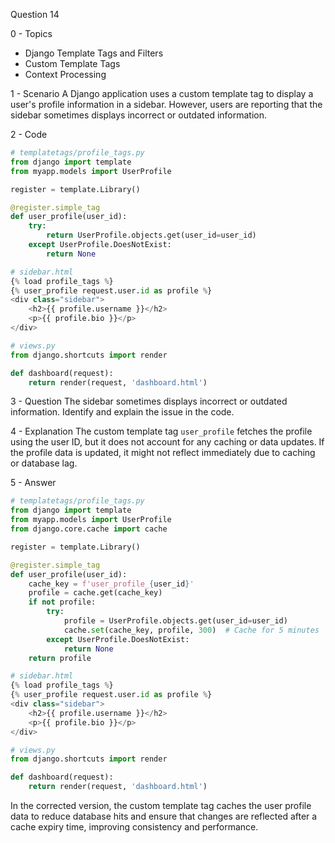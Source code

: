 Question 14

0 - Topics
- Django Template Tags and Filters
- Custom Template Tags
- Context Processing

1 - Scenario
A Django application uses a custom template tag to display a user's profile information in a sidebar. However, users are reporting that the sidebar sometimes displays incorrect or outdated information.

2 - Code
```python
# templatetags/profile_tags.py
from django import template
from myapp.models import UserProfile

register = template.Library()

@register.simple_tag
def user_profile(user_id):
    try:
        return UserProfile.objects.get(user_id=user_id)
    except UserProfile.DoesNotExist:
        return None

# sidebar.html
{% load profile_tags %}
{% user_profile request.user.id as profile %}
<div class="sidebar">
    <h2>{{ profile.username }}</h2>
    <p>{{ profile.bio }}</p>
</div>

# views.py
from django.shortcuts import render

def dashboard(request):
    return render(request, 'dashboard.html')
```

3 - Question
The sidebar sometimes displays incorrect or outdated information. Identify and explain the issue in the code.

4 - Explanation
The custom template tag `user_profile` fetches the profile using the user ID, but it does not account for any caching or data updates. If the profile data is updated, it might not reflect immediately due to caching or database lag.

5 - Answer
```python
# templatetags/profile_tags.py
from django import template
from myapp.models import UserProfile
from django.core.cache import cache

register = template.Library()

@register.simple_tag
def user_profile(user_id):
    cache_key = f'user_profile_{user_id}'
    profile = cache.get(cache_key)
    if not profile:
        try:
            profile = UserProfile.objects.get(user_id=user_id)
            cache.set(cache_key, profile, 300)  # Cache for 5 minutes
        except UserProfile.DoesNotExist:
            return None
    return profile

# sidebar.html
{% load profile_tags %}
{% user_profile request.user.id as profile %}
<div class="sidebar">
    <h2>{{ profile.username }}</h2>
    <p>{{ profile.bio }}</p>
</div>

# views.py
from django.shortcuts import render

def dashboard(request):
    return render(request, 'dashboard.html')
```
In the corrected version, the custom template tag caches the user profile data to reduce database hits and ensure that changes are reflected after a cache expiry time, improving consistency and performance.
